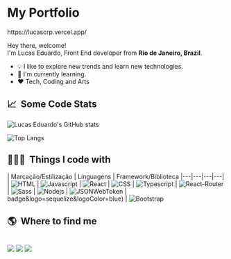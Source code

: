 <h1>My Portfolio</h1>
https://lucascrp.vercel.app/

<p aligh="left">
<!--   <img align="right" src="https://cdn.jsdelivr.net/gh/Th3Wall/assets-cdn/PersonalGithubReadme/Memoji.png" width="200"/> -->
  <p>Hey there, welcome!</br>
  I'm Lucas Eduardo, Front End developer from <b>Rio de Janeiro, Brazil</b>.</p>

- 💡  I like to explore new trends and learn new technologies.
- 🌱 I'm currently learning.
- ❤ Tech, Coding and Arts

## 📈 &nbsp;Some Code Stats ##

![Lucas Eduardo's GitHub stats](https://github-readme-stats.vercel.app/api?username=lucaseduardocrp&show_icons=true&theme=midnight-purple)

![Top Langs](https://github-readme-stats.vercel.app/api/top-langs/?username=lucaseduardocrp&layout=compact&theme=midnight-purple)

## 👨🏻‍💻 &nbsp;Things I code with ##

| Marcação/Estilização | Linguagens | Framework/Biblioteca 
|---|---|---|---|
| ![HTML](https://img.shields.io/badge/HTML5-E34F26?style=for-the-badge&logo=html5&logoColor=white) | ![Javascript](https://img.shields.io/badge/JavaScript-F7DF1E?style=for-the-badge&logo=javascript&logoColor=black) | ![React](https://img.shields.io/badge/React-20232A?style=for-the-badge&logo=react&logoColor=61DAFB) 
| ![CSS](https://img.shields.io/badge/CSS3-1572B6?style=for-the-badge&logo=css3&logoColor=whit) | ![Typescript](https://img.shields.io/badge/TypeScript-007ACC?style=for-the-badge&logo=typescript&logoColor=white) | ![React-Router](https://img.shields.io/badge/React_Router-CA4245?style=for-the-badge&logo=react-router&logoColor=white) 
| ![Sass](https://img.shields.io/badge/Sass-CC6699?style=for-the-badge&logo=sass&logoColor=white) | ![Nodejs](https://img.shields.io/badge/Node.js-43853D?style=for-the-badge&logo=node.js&logoColor=white) | ![JSONWebToken](https://img.shields.io/badge/json%20web%20tokens-323330?style=for-the-badge&logo=json-web-tokens&logoColor=pink) | badge&logo=sequelize&logoColor=blue)
| ![Bootstrap](https://img.shields.io/badge/Bootstrap-563D7C?style=for-the-badge&logo=bootstrap&logoColor=white) 

## 🌎 &nbsp;Where to find me ##
<div style="display: inline_block"><br> 
  <a href="https://www.linkedin.com/in/lucaseccarvalho/" target="_blank"><img src="https://img.shields.io/badge/-LinkedIn-FF5A6E?style=for-the-badge&logo=linkedin&logoColor=white" target="_blank"></a> 
  <a href="https://www.instagram.com/lucaseduardo_crp/" target="_blank"><img src="https://img.shields.io/badge/-Instagram-FF5A6E?style=for-the-badge&logo=instagram&logoColor=white" target="_blank"></a>
  <a href="https://api.whatsapp.com/send/?phone=5521985970787&text&type=phone_number&app_absent=0" target="_blank"><img src="https://img.shields.io/badge/WhatsApp-FF5A6E?style=for-the-badge&logo=whatsapp&logoColor=white"></a>
</div>

